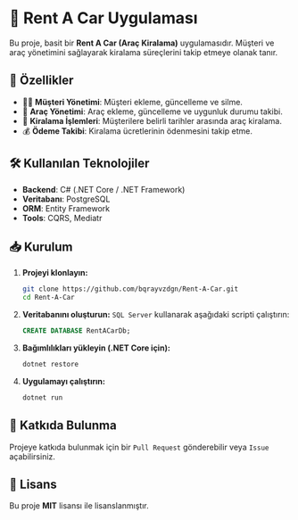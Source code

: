 # 🚗 Rent A Car Uygulaması

Bu proje, basit bir **Rent A Car (Araç Kiralama)** uygulamasıdır. Müşteri ve araç yönetimini sağlayarak kiralama süreçlerini takip etmeye olanak tanır.

## 📌 Özellikler
- 🧑‍💼 **Müşteri Yönetimi**: Müşteri ekleme, güncelleme ve silme.
- 🚙 **Araç Yönetimi**: Araç ekleme, güncelleme ve uygunluk durumu takibi.
- 📆 **Kiralama İşlemleri**: Müşterilere belirli tarihler arasında araç kiralama.
- 💰 **Ödeme Takibi**: Kiralama ücretlerinin ödenmesini takip etme.

## 🛠️ Kullanılan Teknolojiler
- **Backend**: C# (.NET Core / .NET Framework)
- **Veritabanı**: PostgreSQL
- **ORM**: Entity Framework
- **Tools**: CQRS, Mediatr

## 📥 Kurulum
1. **Projeyi klonlayın:**
   ```sh
   git clone https://github.com/bqrayvzdgn/Rent-A-Car.git
   cd Rent-A-Car
   ```
2. **Veritabanını oluşturun:**
   `SQL Server` kullanarak aşağıdaki scripti çalıştırın:
   ```sql
   CREATE DATABASE RentACarDb;
   ```
3. **Bağımlılıkları yükleyin (.NET Core için):**
   ```sh
   dotnet restore
   ```
4. **Uygulamayı çalıştırın:**
   ```sh
   dotnet run
   ```

## 🤝 Katkıda Bulunma
Projeye katkıda bulunmak için bir `Pull Request` gönderebilir veya `Issue` açabilirsiniz.

## 📄 Lisans
Bu proje **MIT** lisansı ile lisanslanmıştır.
